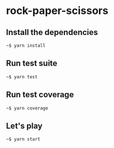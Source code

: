 # rock-paper-scissors

## Install the dependencies
```console
~$ yarn install
```

## Run test suite

```console
~$ yarn test
```

## Run test coverage
```console
~$ yarn coverage
```

## Let's play
```console
~$ yarn start
```


